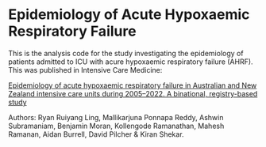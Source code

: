 # Epidemiology of Acute Hypoxaemic Respiratory Failure
This is the analysis code for the study investigating the epidemiology of patients admitted to ICU with acure hypoxaemic respiratory failure (AHRF). This was published in Intensive Care Medicine:

[Epidemiology of acute hypoxaemic respiratory failure in Australian and New Zealand intensive care units during 2005–2022. A binational, registry-based study](https://link.springer.com/article/10.1007/s00134-024-07609-y)

Authors: Ryan Ruiyang Ling, Mallikarjuna Ponnapa Reddy, Ashwin Subramaniam, Benjamin Moran, Kollengode Ramanathan, Mahesh Ramanan, Aidan Burrell, David Pilcher & Kiran Shekar.
